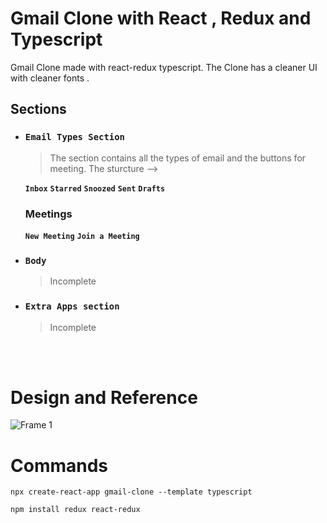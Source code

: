 # Gmail Clone with React , Redux and Typescript

Gmail Clone made with react-redux typescript. The Clone has a cleaner UI with cleaner fonts .

## Sections

  - ### `Email Types Section`
  	>The section contains all the types of email and the buttons for meeting. The sturcture -->

    **`Inbox`**
	**`Starred`**
	**`Snoozed`**
	**`Sent`**
	**`Drafts`**
	### Meetings
	**`New Meeting`**
	**`Join a Meeting`**

  - ### `Body` 
    > Incomplete
  - ### `Extra Apps section`
    >Incomplete
  
  <br/><br/>
  
  # Design and Reference

![Frame 1](https://user-images.githubusercontent.com/69297872/124889538-e90fae80-dff6-11eb-9c1b-a4e0558b0039.png)

# Commands

``` node
npx create-react-app gmail-clone --template typescript
```

```
npm install redux react-redux
```
